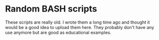 # Random BASH scripts

These scripts are really old. I wrote them a long time ago and thought it would be a good idea to upload them here. They probably don't have any use anymore but are good as educational examples.
